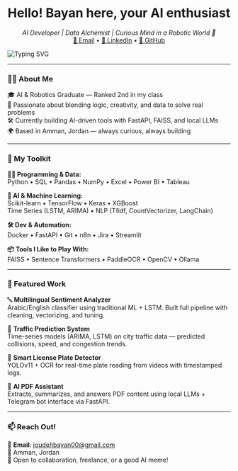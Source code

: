 <h1 align="center">Hello! Bayan here, your AI enthusiast</h1>

<p align="center">
  <i>AI Developer | Data Alchemist | Curious Mind in a Robotic World 🤖</i><br>
  <a href="mailto:joudehbayan00@gmail.com">📧 Email</a> • 
  <a href="https://www.linkedin.com/in/bayan-joudeh">💼 LinkedIn</a> • 
  <a href="https://github.com/bayan-joudeh">👾 GitHub</a>
</p>

![Typing SVG](https://readme-typing-svg.demolab.com?font=Fira+Code&pause=1000&color=16B1F9&center=true&vCenter=true&width=450&lines=Building+Smart+Systems+with+Purpose;Learning+Something+New+Every+Day;Coffee%2C+Code%2C+Create!+%E2%98%95%F0%9F%92%A1)


---

### 👩‍🔬 About Me

🎓 AI & Robotics Graduate — Ranked 2nd in my class  
🧠 Passionate about blending logic, creativity, and data to solve real problems  
🛠️ Currently building AI-driven tools with FastAPI, FAISS, and local LLMs  
🌍 Based in Amman, Jordan — always curious, always building

---

### 🧰 My Toolkit

**👩‍💻 Programming & Data:**  
Python • SQL • Pandas • NumPy • Excel • Power BI • Tableau

**🧠 AI & Machine Learning:**  
Scikit-learn • TensorFlow • Keras • XGBoost  
Time Series (LSTM, ARIMA) • NLP (Tfidf, CountVectorizer, LangChain)

**🛠️ Dev & Automation:**  
Docker • FastAPI • Git • n8n • Jira • Streamlit

**📦 Tools I Like to Play With:**  
FAISS • Sentence Transformers • PaddleOCR • OpenCV • Ollama

---

### 🚀 Featured Work

🔤 **Multilingual Sentiment Analyzer**  
Arabic/English classifier using traditional ML + LSTM. Built full pipeline with cleaning, vectorizing, and tuning.

🧠 **Traffic Prediction System**  
Time-series models (ARIMA, LSTM) on city traffic data — predicted collisions, speed, and congestion trends.

🔎 **Smart License Plate Detector**  
YOLOv11 + OCR for real-time plate reading from videos with timestamped logs.

📄 **AI PDF Assistant**  
Extracts, summarizes, and answers PDF content using local LLMs + Telegram bot interface via FastAPI.

---

### 📫 Reach Out!

📧 **Email**: joudehbayan00@gmail.com  
📍 Amman, Jordan  
🤝 Open to collaboration, freelance, or a good AI meme!


